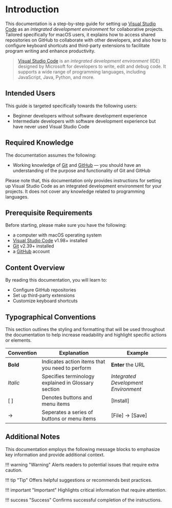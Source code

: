 # Introduction
This documentation is a step-by-step guide for setting up [Visual Studio Code](https://code.visualstudio.com/) as an <i>integrated development environment</i> for collaborative projects. Tailored specifically for macOS users, it explains how to access shared repositories on GitHub to collaborate with other developers, and also how to configure keyboard shortcuts and third-party extensions to facilitate program writing and enhance productivity.

> [Visual Studio Code](https://code.visualstudio.com/) is an <i>integrated development environment</i> (IDE) designed by Microsoft for developers to write, edit and debug code. It supports a wide range of programming languages, including JavaScript, Java, Python, and more.


## Intended Users
This guide is targeted specifically towards the following users:

- Beginner developers without software development experience
- Intermediate developers with software development experience but have never used Visual Studio Code


## Required Knowledge
The documentation assumes the following:

- Working knowledge of [Git](https://git-scm.com/) and [GitHub](https://github.com/) — you should have an understanding of the purpose and functionality of Git and GitHub

Please note that, this documentation only provides instructions for setting up Visual Studio Code as an integrated development environment for your projects. It does not cover any knowledge related to programming languages.


## Prerequisite Requirements
Before starting, please make sure you have the following:

- a computer with macOS operating system
- [Visual Studio Code](https://code.visualstudio.com/download) v1.98+ installed
- [Git](https://git-scm.com/downloads/mac) v2.39+ installed
- a [GitHub](https://github.com/signup) account


## Content Overview
By reading this documentation, you will learn to: 

- Configure GitHub repositories
- Set up third-party extensions
- Customize keyboard shortcuts


## Typographical Conventions
This section outlines the styling and formatting that will be used throughout the documentation to help increase readability and highlight specific actions or elements.

| Convention   |Explanation                                             | Example                                   |
| ------------ |--------------------------------------------------------| ----------------------------------------- |
| **Bold** | Indicates action items that you need to perform            | <b>Enter</b> the URL                      |
| <i>Italic</i>| Specifies terminology explained in Glossary section    | <i>Integrated Development Environment</i> |
| [ ]          | Denotes buttons and menu items                         | [Install]                                 |
| →            | Seperates a series of buttons or menu items            | [File] → [Save]                           |

## Additional Notes

This documentation employs the following message blocks to emphasize key information and provide additional context.


!!! warning "Warning"
    Alerts readers to potential issues that require extra caution.

!!! tip "Tip"
    Offers helpful suggestions or recommends best practices.

!!! important "Important"
    Highlights critical information that require attention.

!!! success "Success"
    Confirms successful completion of the instructions.